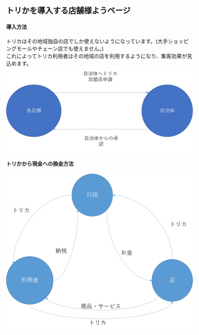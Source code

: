 ## トリかを導入する店舗様ようページ
#### 導入方法
 トリカはその地域独自の店でしか使えないようになっています。(大手ショッピングモールやチェーン店でも使えません。)  
 これによってトリカ利用者はその地域の店を利用するようになり、集客効果が見込めます。  
<img src="./image/inflow.png" alt="導入手順" title="導入手順">
#### トリかから現金への換金方法
<img src="./image/cashcycle.png" alt="cashcycle" title="換金方法">
